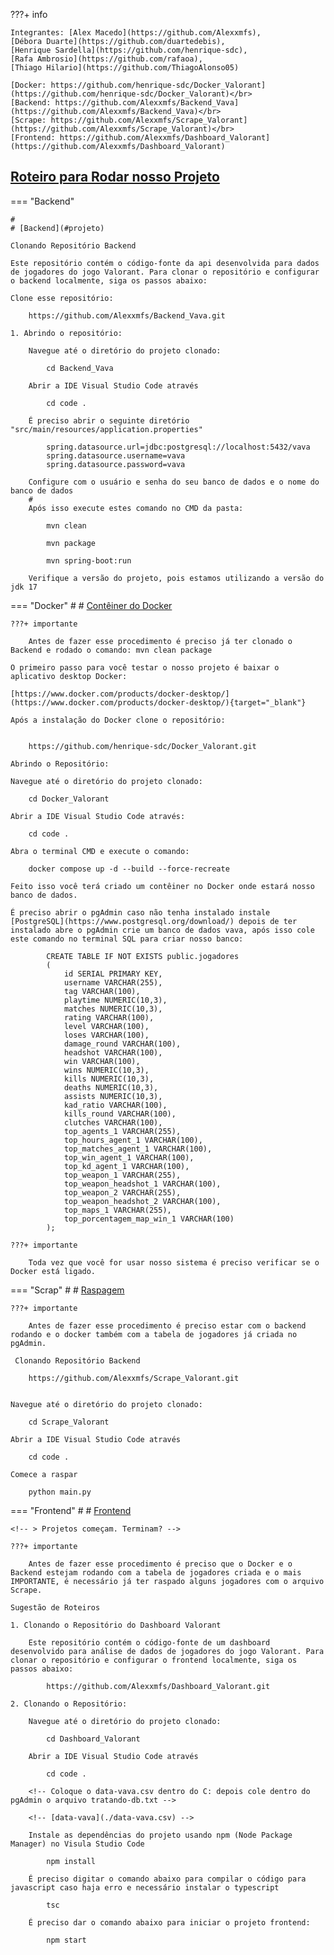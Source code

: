 
???+ info

    Integrantes: [Alex Macedo](https://github.com/Alexxmfs),
    [Débora Duarte](https://github.com/duartedebis),
    [Henrique Sardella](https://github.com/henrique-sdc),
    [Rafa Ambrosio](https://github.com/rafaoa),
    [Thiago Hilario](https://github.com/ThiagoAlonso05)
    
    [Docker: https://github.com/henrique-sdc/Docker_Valorant](https://github.com/henrique-sdc/Docker_Valorant)</br>
    [Backend: https://github.com/Alexxmfs/Backend_Vava](https://github.com/Alexxmfs/Backend_Vava)</br>
    [Scrape: https://github.com/Alexxmfs/Scrape_Valorant](https://github.com/Alexxmfs/Scrape_Valorant)</br>
    [Frontend: https://github.com/Alexxmfs/Dashboard_Valorant](https://github.com/Alexxmfs/Dashboard_Valorant)


## [Roteiro para Rodar nosso Projeto](#repository)

=== "Backend"

    #
    # [Backend](#projeto)

    Clonando Repositório Backend

    Este repositório contém o código-fonte da api desenvolvida para dados de jogadores do jogo Valorant. Para clonar o repositório e configurar o backend localmente, siga os passos abaixo:

    Clone esse repositório:

        https://github.com/Alexxmfs/Backend_Vava.git
        
    1. Abrindo o repositório:

        Navegue até o diretório do projeto clonado:

            cd Backend_Vava
        
        Abrir a IDE Visual Studio Code através

            cd code .

        É preciso abrir o seguinte diretório "src/main/resources/application.properties"

            spring.datasource.url=jdbc:postgresql://localhost:5432/vava
            spring.datasource.username=vava
            spring.datasource.password=vava

        Configure com o usuário e senha do seu banco de dados e o nome do banco de dados 
        #
        Após isso execute estes comando no CMD da pasta:

            mvn clean

            mvn package

            mvn spring-boot:run

        Verifique a versão do projeto, pois estamos utilizando a versão do jdk 17

=== "Docker"
    #
    # [Contêiner do Docker](#projeto)

    ???+ importante

        Antes de fazer esse procedimento é preciso já ter clonado o Backend e rodado o comando: mvn clean package

    O primeiro passo para você testar o nosso projeto é baixar o aplicativo desktop Docker:

    [https://www.docker.com/products/docker-desktop/](https://www.docker.com/products/docker-desktop/){target="_blank"}

    Após a instalação do Docker clone o repositório:

    
        https://github.com/henrique-sdc/Docker_Valorant.git

    Abrindo o Repositório:

    Navegue até o diretório do projeto clonado:

        cd Docker_Valorant

    Abrir a IDE Visual Studio Code através:

        cd code .

    Abra o terminal CMD e execute o comando:

        docker compose up -d --build --force-recreate

    Feito isso você terá criado um contêiner no Docker onde estará nosso banco de dados.

    É preciso abrir o pgAdmin caso não tenha instalado instale [PostgreSQL](https://www.postgresql.org/download/) depois de ter instalado abre o pgAdmin crie um banco de dados vava, após isso cole este comando no terminal SQL para criar nosso banco:

            CREATE TABLE IF NOT EXISTS public.jogadores
            (
                id SERIAL PRIMARY KEY,
                username VARCHAR(255),
                tag VARCHAR(100),
                playtime NUMERIC(10,3),
                matches NUMERIC(10,3),
                rating VARCHAR(100),
                level VARCHAR(100),
                loses VARCHAR(100),
                damage_round VARCHAR(100),
                headshot VARCHAR(100),
                win VARCHAR(100),
                wins NUMERIC(10,3),
                kills NUMERIC(10,3),
                deaths NUMERIC(10,3),
                assists NUMERIC(10,3),
                kad_ratio VARCHAR(100),
                kills_round VARCHAR(100),
                clutches VARCHAR(100),
                top_agents_1 VARCHAR(255),
                top_hours_agent_1 VARCHAR(100),
                top_matches_agent_1 VARCHAR(100),
                top_win_agent_1 VARCHAR(100),
                top_kd_agent_1 VARCHAR(100),
                top_weapon_1 VARCHAR(255),
                top_weapon_headshot_1 VARCHAR(100),
                top_weapon_2 VARCHAR(255),
                top_weapon_headshot_2 VARCHAR(100),
                top_maps_1 VARCHAR(255),
                top_porcentagem_map_win_1 VARCHAR(100)
            );

    ???+ importante

        Toda vez que você for usar nosso sistema é preciso verificar se o Docker está ligado.

=== "Scrap"
    #
    # [Raspagem](#projeto)

    ???+ importante

        Antes de fazer esse procedimento é preciso estar com o backend rodando e o docker também com a tabela de jogadores já criada no pgAdmin.

     Clonando Repositório Backend

        https://github.com/Alexxmfs/Scrape_Valorant.git
        

    Navegue até o diretório do projeto clonado:

        cd Scrape_Valorant
        
    Abrir a IDE Visual Studio Code através

        cd code .

    Comece a raspar

        python main.py

=== "Frontend"
    #
    # [Frontend](#projeto)

    <!-- > Projetos começam. Terminam? -->

    ???+ importante

        Antes de fazer esse procedimento é preciso que o Docker e o Backend estejam rodando com a tabela de jogadores criada e o mais IMPORTANTE, é necessário já ter raspado alguns jogadores com o arquivo Scrape.
        
    Sugestão de Roteiros

    1. Clonando o Repositório do Dashboard Valorant

        Este repositório contém o código-fonte de um dashboard desenvolvido para análise de dados de jogadores do jogo Valorant. Para clonar o repositório e configurar o frontend localmente, siga os passos abaixo:

            https://github.com/Alexxmfs/Dashboard_Valorant.git

    2. Clonando o Repositório:

        Navegue até o diretório do projeto clonado:

            cd Dashboard_Valorant

        Abrir a IDE Visual Studio Code através

            cd code .

        <!-- Coloque o data-vava.csv dentro do C: depois cole dentro do pgAdmin o arquivo tratando-db.txt -->

        <!-- [data-vava](./data-vava.csv) -->

        Instale as dependências do projeto usando npm (Node Package Manager) no Visula Studio Code

            npm install

        É preciso digitar o comando abaixo para compilar o código para javascript caso haja erro e necessário instalar o typescript

            tsc
        
        É preciso dar o comando abaixo para iniciar o projeto frontend:

            npm start

